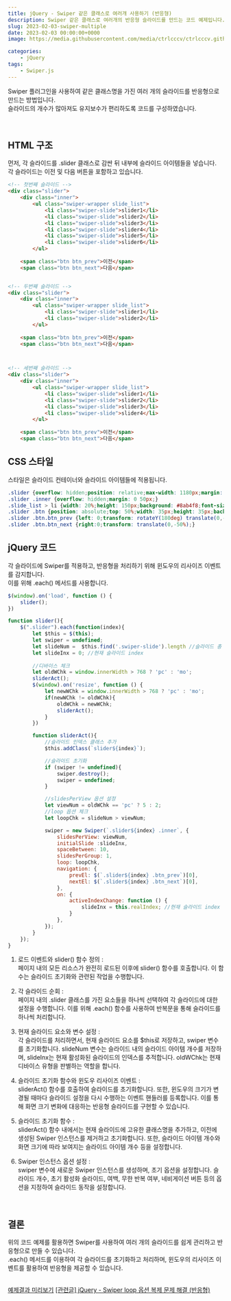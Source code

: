 ```yaml
---
title: jQuery - Swiper 같은 클래스로 여러개 사용하기 (반응형)
description: Swiper 같은 클래스로 여러개의 반응형 슬라이드를 만드는 코드 예제입니다.
slug: 2023-02-03-swiper-multiple
date: 2023-02-03 00:00:00+0000
image: https://media.githubusercontent.com/media/ctrlcccv/ctrlcccv.github.io/master/assets/img/post/swiper-multiple.webp

categories:
    - jQuery
tags:
    - Swiper.js
---
```


Swiper 플러그인을 사용하여 같은 클래스명을 가진 여러 개의 슬라이드를 반응형으로 만드는 방법입니다.  
슬라이드의 개수가 많아져도 유지보수가 편리하도록 코드를 구성하였습니다.  



<ins class="adsbygoogle"
     style="display:block; text-align:center;"
     data-ad-layout="in-article"
     data-ad-format="fluid"
     data-ad-client="ca-pub-8535540836842352"
     data-ad-slot="2974559225"></ins>
<script>
     (adsbygoogle = window.adsbygoogle || []).push({});
</script>


<br>

## HTML 구조
먼저, 각 슬라이드를 .slider 클래스로 감싼 뒤 내부에 슬라이드 아이템들을 넣습니다.   
각 슬라이드는 이전 및 다음 버튼을 포함하고 있습니다.   

```html
<!-- 첫번째 슬라이드 -->
<div class="slider">
    <div class="inner">
        <ul class="swiper-wrapper slide_list">
            <li class="swiper-slide">slider1</li>
            <li class="swiper-slide">slider2</li>
            <li class="swiper-slide">slider3</li>
            <li class="swiper-slide">slider4</li>
            <li class="swiper-slide">slider5</li>
            <li class="swiper-slide">slider6</li>
        </ul>
    
    <span class="btn btn_prev">이전</span>
    <span class="btn btn_next">다음</span>


<!-- 두번째 슬라이드 -->
<div class="slider">
    <div class="inner">
        <ul class="swiper-wrapper slide_list">
            <li class="swiper-slide">slider1</li>
            <li class="swiper-slide">slider2</li>
        </ul>
    
    <span class="btn btn_prev">이전</span>
    <span class="btn btn_next">다음</span>



<!-- 세번째 슬라이드 -->
<div class="slider">
    <div class="inner">
        <ul class="swiper-wrapper slide_list">
            <li class="swiper-slide">slider1</li>
            <li class="swiper-slide">slider2</li>
            <li class="swiper-slide">slider3</li>
            <li class="swiper-slide">slider4</li>
        </ul>
    
    <span class="btn btn_prev">이전</span>
    <span class="btn btn_next">다음</span>

```

## CSS 스타일
스타일은 슬라이드 컨테이너와 슬라이드 아이템들에 적용됩니다.

```css
.slider {overflow: hidden;position: relative;max-width: 1180px;margin: 50px auto 0;}
.slider .inner {overflow: hidden;margin: 0 50px;}
.slide_list > li {width: 20%;height: 150px;background: #8ab4f8;font-size: 20px;line-height: 150px;text-align: center;}
.slider .btn {position: absolute;top: 50%;width: 35px;height: 35px;background:url('images/arrow.png') center center no-repeat;background-size: cover;text-indent: -999em;cursor: pointer;}
.slider .btn.btn_prev {left: 0;transform: rotateY(180deg) translate(0,-50%);}
.slider .btn.btn_next {right:0;transform: translate(0,-50%);}
```

## jQuery 코드
각 슬라이드에 Swiper를 적용하고, 반응형을 처리하기 위해 윈도우의 리사이즈 이벤트를 감지합니다.   
이를 위해 .each() 메서드를 사용합니다.  



<ins class="adsbygoogle"
     style="display:block; text-align:center;"
     data-ad-layout="in-article"
     data-ad-format="fluid"
     data-ad-client="ca-pub-8535540836842352"
     data-ad-slot="2974559225"></ins>
<script>
     (adsbygoogle = window.adsbygoogle || []).push({});
</script>


```js
$(window).on('load', function () {
    slider();  
})

function slider(){
    $(".slider").each(function(index){
        let $this = $(this);
        let swiper = undefined;
        let slideNum =  $this.find('.swiper-slide').length //슬라이드 총 개수
        let slideInx = 0; //현재 슬라이드 index
        
        //디바이스 체크
        let oldWChk = window.innerWidth > 768 ? 'pc' : 'mo';
        sliderAct();
        $(window).on('resize', function () {
            let newWChk = window.innerWidth > 768 ? 'pc' : 'mo';
            if(newWChk != oldWChk){
                oldWChk = newWChk;
                sliderAct();
            }
        })

        function sliderAct(){
            //슬라이드 인덱스 클래스 추가
            $this.addClass(`slider${index}`);

            //슬라이드 초기화 
            if (swiper != undefined){ 
                swiper.destroy();
                swiper = undefined;
            }

            //slidesPerView 옵션 설정
            let viewNum = oldWChk == 'pc' ? 5 : 2;
            //loop 옵션 체크
            let loopChk = slideNum > viewNum;

            swiper = new Swiper(`.slider${index} .inner`, {
                slidesPerView: viewNum,
                initialSlide :slideInx,
                spaceBetween: 10,
                slidesPerGroup: 1,
                loop: loopChk,
                navigation: {
                    prevEl: $(`.slider${index} .btn_prev`)[0],
                    nextEl: $(`.slider${index} .btn_next`)[0],
                },
                on: {
                    activeIndexChange: function () {
                        slideInx = this.realIndex; //현재 슬라이드 index 갱신
                    }
                },
            });
        }
    });
}
```
1. 로드 이벤트와 slider() 함수 정의 :  
페이지 내의 모든 리소스가 완전히 로드된 이후에 slider() 함수를 호출합니다. 이 함수는 슬라이드 초기화와 관련된 작업을 수행합니다.  

2. 각 슬라이드 순회 :  
페이지 내의 .slider 클래스를 가진 요소들을 하나씩 선택하여 각 슬라이드에 대한 설정을 수행합니다. 이를 위해 .each() 함수를 사용하여 반복문을 통해 슬라이드를 하나씩 처리합니다.  

3. 현재 슬라이드 요소와 변수 설정 :  
각 슬라이드를 처리하면서, 현재 슬라이드 요소를 $this로 저장하고, swiper 변수를 초기화합니다. slideNum 변수는 슬라이드 내의 슬라이드 아이템 개수를 저장하며, slideInx는 현재 활성화된 슬라이드의 인덱스를 추적합니다. oldWChk는 현재 디바이스 유형을 판별하는 역할을 합니다.  

4. 슬라이드 초기화 함수와 윈도우 리사이즈 이벤트 :  
sliderAct() 함수를 호출하여 슬라이드를 초기화합니다. 또한, 윈도우의 크기가 변경될 때마다 슬라이드 설정을 다시 수행하는 이벤트 핸들러를 등록합니다. 이를 통해 화면 크기 변화에 대응하는 반응형 슬라이드를 구현할 수 있습니다.  

5. 슬라이드 초기화 함수 :  
sliderAct() 함수 내에서는 현재 슬라이드에 고유한 클래스명을 추가하고, 이전에 생성된 Swiper 인스턴스를 제거하고 초기화합니다. 또한, 슬라이드 아이템 개수와 화면 크기에 따라 보여지는 슬라이드 아이템 개수 등을 설정합니다.  

6. Swiper 인스턴스 옵션 설정 :  
swiper 변수에 새로운 Swiper 인스턴스를 생성하며, 초기 옵션을 설정합니다. 슬라이드 개수, 초기 활성화 슬라이드, 여백, 무한 반복 여부, 네비게이션 버튼 등의 옵션을 지정하여 슬라이드 동작을 설정합니다.  

<br>

## 결론
위의 코드 예제를 활용하면 Swiper를 사용하여 여러 개의 슬라이드를 쉽게 관리하고 반응형으로 만들 수 있습니다.   
.each() 메서드를 이용하여 각 슬라이드를 초기화하고 처리하며, 윈도우의 리사이즈 이벤트를 활용하여 반응형을 제공할 수 있습니다.  
<br>

<div class="btn_wrap">
    <a target="_blank" href="/ctrlcccv-demo/2023-02-03-swiper-multiple/">예제결과 미리보기</a>
    <a href="/code/2023-01-31-swiper-loop/">[관련글] jQuery - Swiper loop 옵션 복제 문제 해결 (반응형)</a>
</div>
    


